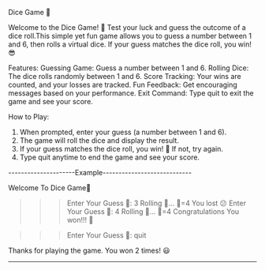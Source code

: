 Dice Game 🎲

Welcome to the Dice Game! 🎉 Test your luck and guess the outcome of a dice roll.This simple yet fun game allows you to guess a number between 1 and 6, then rolls a virtual dice.
If your guess matches the dice roll, you win! 😎

Features:
  Guessing Game: Guess a number between 1 and 6.
  Rolling Dice: The dice rolls randomly between 1 and 6.
  Score Tracking: Your wins are counted, and your losses are tracked.
  Fun Feedback: Get encouraging messages based on your performance.
  Exit Command: Type quit to exit the game and see your score.

How to Play:
1.  When prompted, enter your guess (a number between 1 and 6).
2.  The game will roll the dice and display the result.
3.  If your guess matches the dice roll, you win! 🎉 If not, try again.
4.  Type quit anytime to end the game and see your score.


---------------------Example----------------------------

Welcome To Dice Game🎲

>>> Enter Your Guess 🤫:  3
Rolling 🎲...
🎲=4
You lost 😕
>>> Enter Your Guess 🤫:  4
Rolling 🎲...
🎲=4
Congratulations You won!!! 🥳

>>> Enter Your Guess 🤫:  quit

Thanks for playing the game. You won 2 times! 😃

--------------------------------------------------------


